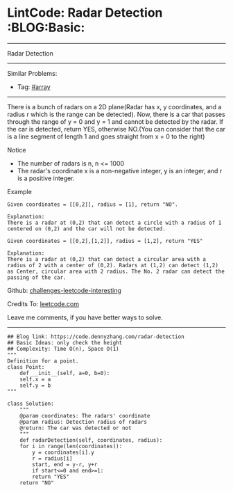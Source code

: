 
# LintCode: Radar Detection     :BLOG:Basic:

---

Radar Detection  

---

Similar Problems:  

-   Tag: [#array](https://code.dennyzhang.com/tag/array)

---

There is a bunch of radars on a 2D plane(Radar has x, y coordinates, and a radius r which is the range can be detected). Now, there is a car that passes through the range of y = 0 and y = 1 and cannot be detected by the radar. If the car is detected, return YES, otherwise NO.(You can consider that the car is a line segment of length 1 and goes straight from x = 0 to the right)  

Notice  

-   The number of radars is n, n <= 1000
-   The radar's coordinate x is a non-negative integer, y is an integer, and r is a positive integer.

Example  

    Given coordinates = [[0,2]], radius = [1], return "NO".
    
    Explanation:
    There is a radar at (0,2) that can detect a circle with a radius of 1 centered on (0,2) and the car will not be detected.

    Given coordinates = [[0,2],[1,2]], radius = [1,2], return "YES"
    
    Explanation:
    There is a radar at (0,2) that can detect a circular area with a radius of 2 with a center of (0,2). Radars at (1,2) can detect (1,2) as Center, circular area with 2 radius. The No. 2 radar can detect the passing of the car.

Github: [challenges-leetcode-interesting](https://github.com/DennyZhang/challenges-leetcode-interesting/tree/master/radar-detection)  

Credits To: [leetcode.com](http://www.lintcode.com/en/problem/radar-detection/)  

Leave me comments, if you have better ways to solve.  

---

    ## Blog link: https://code.dennyzhang.com/radar-detection
    ## Basic Ideas: only check the height
    ## Complexity: Time O(n), Space O(1)
    """
    Definition for a point.
    class Point:
        def __init__(self, a=0, b=0):
    	self.x = a
    	self.y = b
    """
    
    class Solution:
        """
        @param coordinates: The radars' coordinate
        @param radius: Detection radius of radars
        @return: The car was detected or not
        """
        def radarDetection(self, coordinates, radius):
    	for i in range(len(coordinates)):
    	    y = coordinates[i].y
    	    r = radius[i]
    	    start, end = y-r, y+r
    	    if start<=0 and end>=1:
    		return "YES"
    	return "NO"

